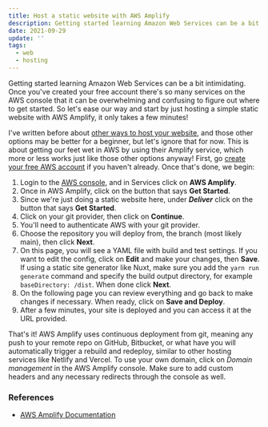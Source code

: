 ```yaml
---
title: Host a static website with AWS Amplify
description: Getting started learning Amazon Web Services can be a bit intimidating. Once you've created your free account there's so many services on the AWS console that it can be overwhelming and confusing to figure out where to get started. So let's ease our way and start by just hosting a simple static website with AWS Amplify, it only takes a few minutes!
date: 2021-09-29
update: ''
tags:
  - web
  - hosting
---
```


Getting started learning Amazon Web Services can be a bit intimidating. Once you've created your free account there's so many services on the AWS console that it can be overwhelming and confusing to figure out where to get started. So let's ease our way and start by just hosting a simple static website with AWS Amplify, it only takes a few minutes!

I've written before about <a href="https://arieldiaz.codes/blog/5-ways-to-easily-host-your-web-site-for-free" target="_blank">other ways to host your website</a>, and those other options may be better for a beginner, but let's ignore that for now. This is about getting our feet wet in AWS by using their Amplify service, which more or less works just like those other options anyway! First, go [create your free AWS account](https://aws.amazon.com) if you haven't already. Once that's done, we begin:

1. Login to the [AWS console](https://console.aws.amazon.com), and in Services click on **AWS Amplify**.
2. Once in AWS Amplify, click on the button that says **Get Started**.
3. Since we're just doing a static website here, under **_Deliver_** click on the button that says **Get Started**.
4. Click on your git provider, then click on **Continue**.
5. You'll need to authenticate AWS with your git provider.
6. Choose the repository you will deploy from, the branch (most likely main), then click **Next**.
7. On this page, you will see a YAML file with build and test settings. If you want to edit the config, click on **Edit** and make your changes, then **Save**. If using a static site generator like Nuxt, make sure you add the `yarn run generate` command and specify the build output directory, for example `baseDirectory: /dist`. When done click **Next**.
8. On the following page you can review everything and go back to make changes if necessary. When ready, click on **Save and Deploy**.
9. After a few minutes, your site is deployed and you can access it at the URL provided.

That's it! AWS Amplify uses continuous deployment from git, meaning any push to your remote repo on GitHub, Bitbucket, or what have you will automatically trigger a rebuild and redeploy, similar to other hosting services like Netlify and Vercel. To use your own domain, click on _Domain management_ in the AWS Amplify console. Make sure to add custom headers and any necessary redirects through the console as well.

### References

- [AWS Amplify Documentation](https://docs.aws.amazon.com/amplify/?id=docs_gateway)
